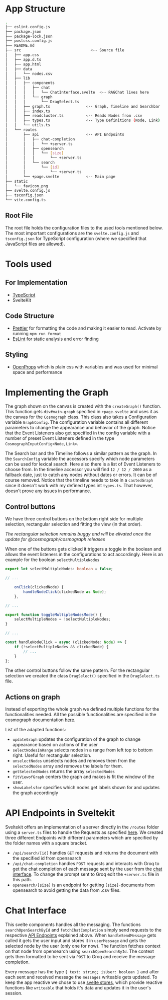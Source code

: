 
# App Structure
```bash
.
├── eslint.config.js
├── package.json
├── package-lock.json
├── postcss.config.js
├── README.md
├── src                               <-- Source file
│   ├── app.css
│   ├── app.d.ts
│   ├── app.html
│   ├── data
│   │   └── nodes.csv
│   ├── lib
│   │   ├── components
│   │   │   ├── chat
│   │   │   │   └── ChatInterface.svelte  <-- RAGChat lives here
│   │   │   └── graph
│   │   │       └── DragSelect.ts
│   │   ├── graph.ts                <-- Graph, Timeline and Searchbar
│   │   ├── index.ts
│   │   ├── readcluster.ts          <-- Reads Nodes from .csv
│   │   ├── types.ts                <-- Type Definitions (Node, Link)
│   │   └── utils.ts
│   └── routes          
│       ├── api                     <-- API Endpoints
│       │   ├── chat-completion
│       │   │   └── +server.ts
│       │   ├── opensearch
│       │   │   └── [size]
│       │   │       └── +server.ts
│       │   └── search
│       │       └── [id]
│       │           └── +server.ts
│       └── +page.svelte            <-- Main page
├── static
│   └── favicon.png
├── svelte.config.js
├── tsconfig.json
└── vite.config.ts
```


## Root File
The root file holds the configuration files to the used tools mentioned below. The most important configurations are the `svelte.config.js` and `tsconfig.json` for TypeScript configuration (where we specified that JavaScript files are allowed).
# Tools used
## For Implementation
- [TypeScript](https://www.typescriptlang.org/)
- SvelteKit
## Code Structure
- [Prettier](https://prettier.io/) for formatting the code and making it easier to read. Activate by running `npm run format`
- [EsLint](https://eslint.org/) for static analysis and error finding
## Styling
- [OpenProps](https://open-props.style/) which is plain css with variables and was used for minimal space and performance


# Implementing the Graph

The graph shown on the canvas is created with the `createGraph()` function. This function gets `div#main-graph` specified in `+page.svelte` and uses it as the canvas for the `Cosmograph` class. This class also takes a Configuration variable `GraphConfig`. The configuration variable contains all different parameters to change the appearance and behavior of the graph. Notice that the Event Listeners also get specified in the config variable with a number of preset Event Listeners defined in the type `CosmographInputConfig<Node,Link>`. 

The Search bar and the Timeline follows a similar pattern as the graph. In the `SearchConfig` variable the accessors specify which node parameters can be used for lexical search. Here also there is a list of Event Listeners to choose from. In the timeline accessor you will find `12 / 12 / 2000` as a fallback date, just to catch any nodes without dates or errors. It can be of course removed.  Notice that the timeline needs to take in a `castedGraph` since it doesn't work with my defined types int `types.ts`. That however, doesn't prove any issues in performance. 


## Control buttons

We have three control buttons on the bottom right side for multiple selection, rectangular selection and fitting the view (in that order). 

*The rectangular selection remains buggy and will be elivated once the update for @cosmograph/cosmograph releases*

When one of the buttons gets clicked it triggers a toggle in the boolean and allows the event listeners in the configurations to act accordingly. Here is an example for the boolean `selectMultipleNodes`
```typescript
export let selectMultipleNodes: boolean = false;

// ...

	onClick(clickedNode) {
		handleNodeClick(clickedNode as Node);
	},

// ...

export function toggleMultipleNodesMode() {
	selectMultipleNodes = !selectMultipleNodes;
}

// ...

const handleNodeClick = async (clickedNode: Node) => {
	if (!selectMultipleNodes && clickedNode) {
        // ... 
    }
};
```
The other control buttons follow the same pattern. For the rectangular selection we created the class `DragSelect()` specified in the `DragSelect.ts` file.

## Actions on graph

Instead of exporting the whole graph we defined multiple functions for the functionalities needed. All the possible functionalities are specified in the cosmograph documentation [here](https://cosmograph.app/docs/cosmograph/Cosmograph%20Library/Cosmograph#rendering-preferences).

List of the adapted functions:

- `updateGraph` updates the configuration of the graph to change appearance based on actions of the user
- `selectNodesInRange` selects nodes in a range from left top to bottom right. Useful for rectangular selection.
- `unselectNodes` unselects nodes and removes them from the `selectedNodes` array and removes the labels for them.
- `getSelectedNodes` returns the array `selectedNodes`
- `fitViewofGraph` centers the graph and makes is fit the window of the user.
- `showLabelsfor` specifies which nodes get labels shown for and updates the graph accordingly

# API Endpoints in Sveltekit
Sveltekit offers an implementation of a server directly in the `/routes` folder using a `server.ts` files to handle the Requests as specified [here](https://kit.svelte.dev/docs/routing#server). We created three different Endpoints with different parameters which are specified by the folder names with a square bracket.
-  `/api/search/[id]` handles `GET` requests and returns the document with the specified id from opensearch
- `/api/chat-completion` handles `POST` requests and interacts with Groq to get the chat completion of each message sent by the user from the [chat interface](#chat-interface). To change the prompt sent to Groq edit the `+server.ts` file in this path.
- `opensearch/[size]` is an endpoint for getting `[size]`-documents from opensearch to avoid getting the data from .csv files. 

# Chat Interface

This svelte components handles all the messaging. The functions `searchOpenSearchById` and `fetchChatCompletion` simply send requests to the respective [API Endpoints](#api-endpoints-in-sveltekit) explained above. When `handleSendMessage` gets called it gets the user input and stores it in `userMessage` and gets the selected node by the user (only one for now). The function fetches context on that node from opensearch using `searchOpenSearchById`. The context gets then formatted to be sent via `POST` to Groq and receive the message completion. 

Every message has the type `{ text: string; isUser: boolean }` and after each sent and received message the `messages` writeable gets updated. To keep the app reactive we chose to use [svelte stores](https://svelte.dev/docs/svelte-store), which provide reactive functions like `writeable` that holds it's data and updates it in the user's session.


